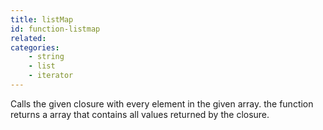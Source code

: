 ```yaml
---
title: listMap
id: function-listmap
related:
categories:
    - string
    - list
    - iterator
---
```


Calls the given closure with every element in the given array.
		the function returns a array that contains all values returned by the closure.